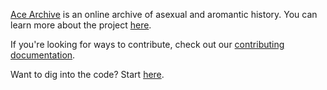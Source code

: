 [Ace Archive](https://acearchive.lgbt) is an online archive of asexual and
aromantic history. You can learn more about the project
[here](https://acearchive.lgbt/about/).

If you're looking for ways to contribute, check out our [contributing
documentation](https://acearchive.lgbt/contribute/).

Want to dig into the code? Start
[here](https://github.com/acearchive/acearchive.lgbt#readme).
